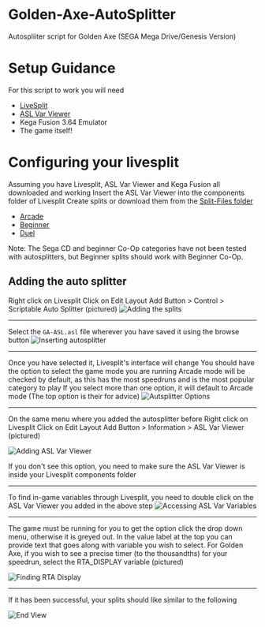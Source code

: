 # Golden-Axe-AutoSplitter
Autospliiter script for Golden Axe (SEGA Mega Drive/Genesis Version)

# Setup Guidance
For this script to work you will need
- [LiveSplit](https://github.com/LiveSplit/LiveSplit)
- [ASL Var Viewer](https://github.com/hawkerm/LiveSplit.ASLVarViewer)
- Kega Fusion 3.64 Emulator
- The game itself!

# Configuring your livesplit
Assuming you have Livesplit, ASL Var Viewer and Kega Fusion all downloaded and working
Insert the ASL Var Viewer into the components folder of Livesplit
Create splits or download them from the [Split-Files folder](/Split-Files/)
- [Arcade](/Split-Files/Golden%20Axe%20-%20Arcade.lss)
- [Beginner](/Split-Files/Golden%20Axe%20-%20Beginner.lss)
- [Duel](/Split-Files/Golden%20Axe%20-%20The%20Duel.lss)

Note: The Sega CD and beginner Co-Op categories have not been tested with autosplitters, but Beginner splits should work with Beginner Co-Op.

## Adding the auto splitter
Right click on Livesplit
Click on Edit Layout
Add Button > Control > Scriptable Auto Splitter (pictured)
![Adding the splits](adding-scriptable-auto-splitter.png)

---

Select the `GA-ASL.asl` file wherever you have saved it using the browse button
![Inserting autosplitter](/Images/selecting-auto-splitter-script-before.png)

---

Once you have selected it, Livesplit's interface will change
You should have the option to select the game mode you are running
Arcade mode will be checked by default, as this has the most speedruns and is the most popular category to play
If you select more than one option, it will default to Arcade mode (The top option is their for advice)
![Autsplitter Options](/Images/selecting-auto-splitter-script-after.png)

---

On the same menu where you added the autosplitter before
Right click on Livesplit
Click on Edit Layout
Add Button > Information > ASL Var Viewer (pictured)

![Adding ASL Var Viewer](/Images/Adding-Var-Viewer.png)

If you don't see this option, you need to make sure the ASL Var Viewer is inside your Livesplit components folder

---

To find in-game variables through Livesplit, you need to double click on the ASL Var Viewer you added in the above step
![Accessing ASL Var Variables](/Images/edit-layout-interface.png)

---

The game must be running for you to get the option click the drop down menu, otherwise it is greyed out.
In the value label at the top you can provide text that goes along with variable you wish to select.
For Golden Axe, if you wish to see a precise timer (to the thousandths) for your speedrun, select the RTA_DISPLAY variable (pictured)

![Finding RTA Display](/Images/Finding-RTA-Variable-On-LiveSplit[Game-must-be-on].png)

---

If it has been successful, your splits should like similar to the following

![End View](/Images/livesplit-appearance.png)